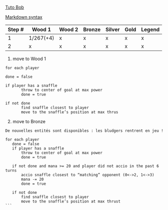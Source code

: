 [Tuto Bob](https://www.codingame.com/blog/lazy-keep-simple/?utm_source=codingame&utm_medium=details-page&utm_campaign=cg-blog&utm_content=fantastic-bits)

[Markdown syntax](https://www.ionos.fr/digitalguide/sites-internet/developpement-web/markdown/)

|Step #|Wood 1|Wood 2|Bronze|Silver|Gold|Legend|
|-|-|-|-|-|-|-|
|1|1/267(+4)|x|x|x|x|x|
|2|x|x|x|x|x|x|

1. move to Wood 1

```
for each player

done = false

if player has a snaffle
       throw to center of goal at max power
       done = true
       
if not done
       find snaffle closest to player
       move to the snaffle’s position at max thrus
```

2. move to Bronze

```
De nouvelles entités sont disponibles : les bludgers rentrent en jeu !
```

````
for each player
   done = false
   if player has a snaffle
       throw to center of goal at max power
       done = true

   if not done and mana >= 20 and player did not accio in the past 6 turns
       accio snaffle closest to “matching” opponent (0<->2, 1<->3)
       mana -= 20
       done = true

   if not done
       find snaffle closest to player
       move to the snaffle’s position at max thrust
```